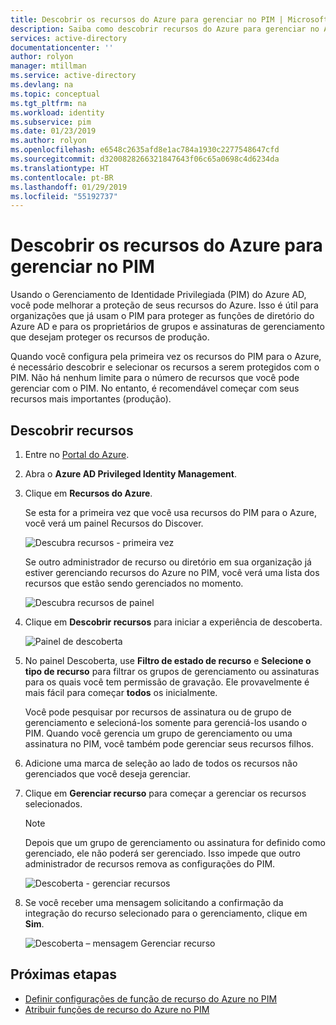 ```yaml
---
title: Descobrir os recursos do Azure para gerenciar no PIM | Microsoft Docs
description: Saiba como descobrir recursos do Azure para gerenciar no Azure AD PIM (Privileged Identity Management).
services: active-directory
documentationcenter: ''
author: rolyon
manager: mtillman
ms.service: active-directory
ms.devlang: na
ms.topic: conceptual
ms.tgt_pltfrm: na
ms.workload: identity
ms.subservice: pim
ms.date: 01/23/2019
ms.author: rolyon
ms.openlocfilehash: e6548c2635afd8e1ac784a1930c2277548647cfd
ms.sourcegitcommit: d3200828266321847643f06c65a0698c4d6234da
ms.translationtype: HT
ms.contentlocale: pt-BR
ms.lasthandoff: 01/29/2019
ms.locfileid: "55192737"
---
```

# <a name="discover-azure-resources-to-manage-in-pim"></a>Descobrir os recursos do Azure para gerenciar no PIM

Usando o Gerenciamento de Identidade Privilegiada (PIM) do Azure AD, você pode melhorar a proteção de seus recursos do Azure. Isso é útil para organizações que já usam o PIM para proteger as funções de diretório do Azure AD e para os proprietários de grupos e assinaturas de gerenciamento que desejam proteger os recursos de produção.

Quando você configura pela primeira vez os recursos do PIM para o Azure, é necessário descobrir e selecionar os recursos a serem protegidos com o PIM. Não há nenhum limite para o número de recursos que você pode gerenciar com o PIM. No entanto, é recomendável começar com seus recursos  mais importantes (produção).

## <a name="discover-resources"></a>Descobrir recursos

1. Entre no [Portal do Azure](https://portal.azure.com/).

1. Abra o **Azure AD Privileged Identity Management**.

1. Clique em **Recursos do Azure**.

    Se esta for a primeira vez que você usa recursos do PIM para o Azure, você verá um painel Recursos do Discover.

    ![Descubra recursos - primeira vez](./media/pim-resource-roles-discover-resources/discover-resources-first-run.png)

    Se outro administrador de recurso ou diretório em sua organização já estiver gerenciando recursos do Azure no PIM, você verá uma lista dos recursos que estão sendo gerenciados no momento.

    ![Descubra recursos de painel](./media/pim-resource-roles-discover-resources/discover-resources.png)

1. Clique em **Descobrir recursos** para iniciar a experiência de descoberta.

    ![Painel de descoberta](./media/pim-resource-roles-discover-resources/discovery-pane.png)

1. No painel Descoberta, use **Filtro de estado de recurso** e **Selecione o tipo de recurso** para filtrar os grupos de gerenciamento ou assinaturas para os quais você tem permissão de gravação. Ele provavelmente é mais fácil para começar **todos** os inicialmente.

    Você pode pesquisar por recursos de assinatura ou de grupo de gerenciamento e selecioná-los somente para gerenciá-los usando o PIM. Quando você gerencia um grupo de gerenciamento ou uma assinatura no PIM, você também pode gerenciar seus recursos filhos.

1. Adicione uma marca de seleção ao lado de todos os recursos não gerenciados que você deseja gerenciar.

1. Clique em **Gerenciar recurso** para começar a gerenciar os recursos selecionados.

    > [!NOTE]
    > Depois que um grupo de gerenciamento ou assinatura for definido como gerenciado, ele não poderá ser gerenciado. Isso impede que outro administrador de recursos remova as configurações do PIM.

    ![Descoberta - gerenciar recursos](./media/pim-resource-roles-discover-resources/discovery-manage-resource.png)

1. Se você receber uma mensagem solicitando a confirmação da integração do recurso selecionado para o gerenciamento, clique em **Sim**.

    ![Descoberta – mensagem Gerenciar recurso](./media/pim-resource-roles-discover-resources/discovery-manage-resource-message.png)

## <a name="next-steps"></a>Próximas etapas

- [Definir configurações de função de recurso do Azure no PIM](pim-resource-roles-configure-role-settings.md)
- [Atribuir funções de recurso do Azure no PIM](pim-resource-roles-assign-roles.md)
